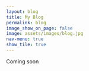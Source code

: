 ```yaml
---
layout: blog
title: My Blog
permalink: blog
image_show_on_page: false
image: assets/images/blog.jpg
nav-menu: true
show_tile: true
---
```

Coming soon
